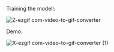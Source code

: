 Training the modell:

![Z-ezgif com-video-to-gif-converter](https://github.com/user-attachments/assets/90056680-fa38-472a-a5a5-3ae24df6cd6a)

Demo:

![X-ezgif com-video-to-gif-converter (1)](https://github.com/user-attachments/assets/2887a202-ed41-428e-9420-18c2b9ed3b2f)
